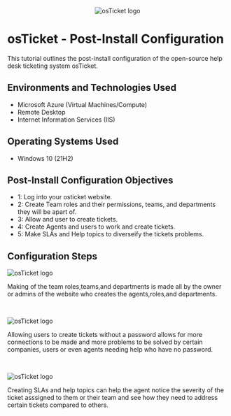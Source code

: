 <p align="center">
<img src="https://i.imgur.com/Clzj7Xs.png" alt="osTicket logo"/>
</p>

<h1>osTicket - Post-Install Configuration</h1>
This tutorial outlines the post-install configuration of the open-source help desk ticketing system osTicket.<br />



<h2>Environments and Technologies Used</h2>

- Microsoft Azure (Virtual Machines/Compute)
- Remote Desktop
- Internet Information Services (IIS)

<h2>Operating Systems Used </h2>

- Windows 10</b> (21H2)

<h2>Post-Install Configuration Objectives</h2>

- 1: Log into your osticket website.
- 2: Create Team roles and their permissions, teams, and departments they will be apart of.
- 3: Allow and user to create tickets.
- 4: Create Agents and users to work and create tickets.
- 5: Make SLAs and Help topics to diverseify the tickets problems. 

<h2>Configuration Steps</h2>

<p>
<img src="https://i.imgur.com/0wJkXFD.png" alt="osTicket logo"/>
</p>
<p>
Making of the team roles,teams,and departments is made all by the owner or admins of the website who creates the agents,roles,and departments.
</p>
<br />

<p>
<img src="https://i.imgur.com/jQ9Nw7I.png" alt="osTicket logo"/>
</p>
<p>
Allowing users to create tickets without a password allows for more connections to be made and more problems to be solved by certain companies, users or even agents needing help who have no password.
</p>
<br />

<p>
<img src="https://i.imgur.com/1VCdhc3.png" alt="osTicket logo"/>
</p>
<p>
Creating SLAs and help topics can help the agent notice the severity of the ticket asssigned to them or their team and see how they need to address certain tickets compared to others.
</p>
<br />
